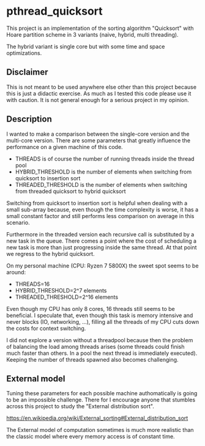 # pthread_quicksort

This project is an implementation of the sorting algorithm "Quicksort" with Hoare partition scheme in 3 variants (naive, hybrid, multi threading).

The hybrid variant is single core but with some time and space optimizations.

## Disclaimer
This is not meant to be used anywhere else other than this project because this is just a didactic exercise.
As much as I tested this code please use it with caution. It is not general enough for a serious project in my opinion.

## Description

I wanted to make a comparison between the single-core version and the multi-core version. There are some parameters that greatly influence the performance on a given machine of this code.
- THREADS is of course the number of running threads inside the thread pool
- HYBRID_THRESHOLD is the number of elements when switching from quicksort to insertion sort
- THREADED_THRESHOLD is the number of elements when switching from threaded quicksort to hybrid quicksort

Switching from quicksort to insertion sort is helpful when dealing with a small sub-array because, even though the time complexity is worse, it has a small constant factor and still performs less comparison on average in this scenario.

Furthermore in the threaded version each recursive call is substituted by a new task in the queue. There comes a point where the cost of scheduling a new task is more than just progressing inside the same thread. At that point we regress to the hybrid quicksort.

On my personal machine (CPU: Ryzen 7 5800X) the sweet spot seems to be around:
- THREADS=16
- HYBRID_THRESHOLD=2^7 elements
- THREADED_THRESHOLD=2^16 elements

Even though my CPU has only 8 cores, 16 threads still seems to be beneficial. I speculate that, even though this task is memory intensive and never blocks (IO, networking, ...), filling all the threads of my CPU cuts down the costs for context switching.

I did not explore a version without a threadpool because then the problem of balancing the load among threads arises (some threads could finish much faster than others. In a pool the next thread is immediately executed). Keeping the number of threads spawned also becomes challenging.

## External model

Tuning these parameters for each possible machine authomatically is going to be an impossible challenge. There for I encourage anyone that stumbles across this project to study the "External distribution sort".

https://en.wikipedia.org/wiki/External_sorting#External_distribution_sort

The External model of computation sometimes is much more realistic than the classic model where every memory access is of constant time.